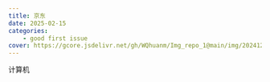 ```yaml
---
title: 京东
date: 2025-02-15
categories: 
    - good first issue
cover: https://gcore.jsdelivr.net/gh/WQhuanm/Img_repo_1@main/img/202412222015910.png
---
```


计算机
